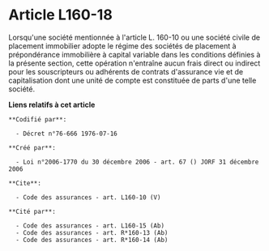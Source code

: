 # Article L160-18

Lorsqu'une société mentionnée à l'article L. 160-10 ou une société civile de placement immobilier adopte le régime des
sociétés de placement à prépondérance immobilière à capital variable dans les conditions définies à la présente section,
cette opération n'entraîne aucun frais direct ou indirect pour les souscripteurs ou adhérents de contrats d'assurance vie et
de capitalisation dont une unité de compte est constituée de parts d'une telle société.

**Liens relatifs à cet article**

	**Codifié par**:

	  - Décret n°76-666 1976-07-16

	**Créé par**:

	  - Loi n°2006-1770 du 30 décembre 2006 - art. 67 () JORF 31 décembre 2006

	**Cite**:

	  - Code des assurances - art. L160-10 (V)

	**Cité par**:

	  - Code des assurances - art. L160-15 (Ab)
	  - Code des assurances - art. R*160-13 (Ab)
	  - Code des assurances - art. R*160-14 (Ab)
